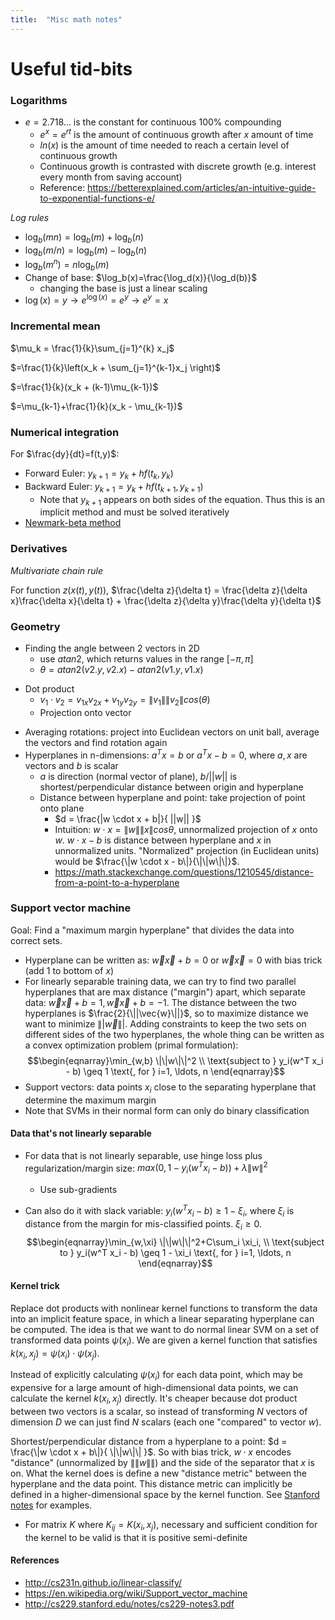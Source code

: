 ```yaml
---
title:  "Misc math notes"
---
```


# Useful tid-bits 

### Logarithms 

* $e=2.718\dots$ is the constant for continuous 100% compounding
    * $e^x = e^{rt}$ is the amount of continuous growth after $x$ amount of time 
    * $ln(x)$ is the amount of time needed to reach a certain level of continuous growth 
    * Continuous growth is contrasted with discrete growth (e.g. interest every month from saving account)
    * Reference: https://betterexplained.com/articles/an-intuitive-guide-to-exponential-functions-e/

_Log rules_

* $\log_b(mn) = \log_b(m)+\log_b(n)$
* $\log_b(m/n) = \log_b(m)-\log_b(n)$
* $\log_b(m^n) = n \log_b(m)$
* Change of base: $\log_b(x)=\frac{\log_d(x)}{\log_d(b)}$
    * changing the base is just a linear scaling 
* $\log(x)=y \rightarrow e^{\log(x)} = e^y \rightarrow e^y=x$

### Incremental mean 

$\mu_k = \frac{1}{k}\sum_{j=1}^{k} x_j$

$=\frac{1}{k}\left(x_k + \sum_{j=1}^{k-1}x_j \right)$

$=\frac{1}{k}(x_k + (k-1)\mu_{k-1})$

$=\mu_{k-1}+\frac{1}{k}(x_k - \mu_{k-1})$

### Numerical integration

For $\frac{dy}{dt}=f(t,y)$:

* Forward Euler: $y_{k+1}=y_k+hf(t_{k},y_{k})$
* Backward Euler: $y_{k+1}=y_k+hf(t_{k+1},y_{k+1})$
	* Note that $y_{k+1}$ appears on both sides of the equation. Thus this is an implicit method and must be solved iteratively
* [Newmark-beta method](https://en.wikipedia.org/wiki/Newmark-beta_method)

### Derivatives

_Multivariate chain rule_

For function $z(x(t),y(t))$, $\frac{\delta z}{\delta t} = \frac{\delta z}{\delta x}\frac{\delta x}{\delta t} + \frac{\delta z}{\delta y}\frac{\delta y}{\delta t}$

### Geometry

* Finding the angle between 2 vectors in 2D
    - use $atan2$, which returns values in the range $[-\pi, \pi]$
    - $\theta = atan2(v2.y, v2.x) - atan2(v1.y, v1.x)$
- Dot product
    - $v_1\cdot v_2 = v_{1x}v_{2x} + v_{1y}v_{2y}=\|v_1\| \|v_2\|cos(\theta)$
    - Projection onto vector
* Averaging rotations: project into Euclidean vectors on unit ball, average the vectors and find rotation again
* Hyperplanes in n-dimensions: $a^T x = b$ or $a^T x - b = 0$, where $a,x$ are vectors and $b$ is scalar
    * $a$ is direction (normal vector of plane), $b/||w||$ is shortest/perpendicular distance between origin and hyperplane
    * Distance between hyperplane and point: take projection of point onto plane
        * $d = \frac{|w \cdot x + b|}{ ||w|| }$
        * Intuition: $w \cdot x = \|w\|\|x\|cos\theta$, unnormalized projection of $x$ onto $w$. $w \cdot x - b$ is distance between hyperplane and $x$ in unnormalized units. "Normalized" projection (in Euclidean units) would be $\frac{\|w \cdot x - b\|}{\|\|w\|\|}$. 
        * https://math.stackexchange.com/questions/1210545/distance-from-a-point-to-a-hyperplane


### Support vector machine

Goal: Find a "maximum margin hyperplane" that divides the data into correct sets. 

* Hyperplane can be written as: $\vec{w}\vec{x}+b = 0$ or $\vec{w}\vec{x}=0$ with bias trick (add $1$ to bottom of $x$)
* For linearly separable training data, we can try to find two parallel hyperplanes that are max distance ("margin") apart, which separate data: $\vec{w}\vec{x}+b=1, \vec{w}\vec{x}+b=-1$. The distance between the two hyperplanes is $\frac{2}{\||\vec{w}\||}$, so to maximize distance we want to minimize $\||\vec{w}\||$. Adding constraints to keep the two sets on different sides of the two hyperplanes, the whole thing can be written as a convex optimization problem (primal formulation): 
$$\begin{eqnarray}\min_{w,b} \|\|w\|\|^2 \\ \text{subject to } y_i(w^T x_i - b) \geq 1 \text{, for } i=1, \ldots, n \end{eqnarray}$$
* Support vectors: data points $x_i$ close to the separating hyperplane that determine the maximum margin
* Note that SVMs in their normal form can only do binary classification

#### Data that's not linearly separable

* For data that is not linearly separable, use hinge loss plus regularization/margin size: $max(0, 1-y_i(w^T x_i - b)) + \lambda \|w\|^2$
    * Use sub-gradients

* Can also do it with slack variable: $y_i(w^T x_i - b) \geq 1 - \xi_i$, where $\xi_i$ is distance from the margin for mis-classified points. $\xi_i \geq 0$. 
$$\begin{eqnarray}\min_{w,\xi} \|\|w\|\|^2+C\sum_i \xi_i,  \\ \text{subject to } y_i(w^T x_i - b) \geq 1 - \xi_i \text{, for } i=1, \ldots, n \end{eqnarray}$$

#### Kernel trick

Replace dot products with nonlinear kernel functions to transform the data into an implicit feature space, in which a linear separating hyperplane can be computed. The idea is that we want to do normal linear SVM on a set of transformed data points $\psi(x_i)$. We are given a kernel function that satisfies $k(x_i, x_j)= \psi(x_i) \cdot \psi(x_j)$. 

Instead of explicitly calculating $\psi(x_i)$ for each data point, which may be expensive for a large amount of high-dimensional data points, we can calculate the kernel $k(x_i, x_j)$ directly. It's cheaper because dot product between two vectors is a scalar, so instead of transforming $N$ vectors of dimension $D$ we can just find $N$ scalars (each one "compared" to vector $w$).  

Shortest/perpendicular distance from a hyperplane to a point: $d = \frac{\|w \cdot x + b\|}{ \|\|w\|\| }$. So with bias trick, $w \cdot x$ encodes "distance" (unnormalized by $\|\|w\|\|$) and the side of the separator that $x$ is on. What the kernel does is define a new "distance metric" between the hyperplane and the data point. This distance metric can implicitly be defined in a higher-dimensional space by the kernel function. See [Stanford notes](http://cs229.stanford.edu/notes/cs229-notes3.pdf) for examples. 

* For matrix $K$ where $K_{ij} = K(x_i, x_j)$, necessary and sufficient condition for the kernel to be valid is that it is positive semi-definite

#### References

* <http://cs231n.github.io/linear-classify/>
* <https://en.wikipedia.org/wiki/Support_vector_machine>
* <http://cs229.stanford.edu/notes/cs229-notes3.pdf>    
